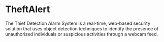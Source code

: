 # TheftAlert
The Thief Detection Alarm System is a real-time, web-based security solution that uses object detection techniques to identify the presence of unauthorized individuals or suspicious activities through a webcam feed. 
